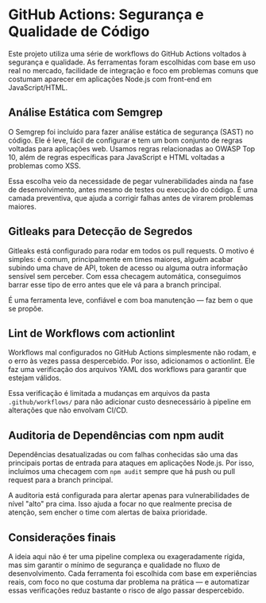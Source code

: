 # GitHub Actions: Segurança e Qualidade de Código

Este projeto utiliza uma série de workflows do GitHub Actions voltados à segurança e qualidade. As ferramentas foram escolhidas com base em uso real no mercado, facilidade de integração e foco em problemas comuns que costumam aparecer em aplicações Node.js com front-end em JavaScript/HTML.

## Análise Estática com Semgrep

O Semgrep foi incluído para fazer análise estática de segurança (SAST) no código. Ele é leve, fácil de configurar e tem um bom conjunto de regras voltadas para aplicações web. Usamos regras relacionadas ao OWASP Top 10, além de regras específicas para JavaScript e HTML voltadas a problemas como XSS.

Essa escolha veio da necessidade de pegar vulnerabilidades ainda na fase de desenvolvimento, antes mesmo de testes ou execução do código. É uma camada preventiva, que ajuda a corrigir falhas antes de virarem problemas maiores.

## Gitleaks para Detecção de Segredos

Gitleaks está configurado para rodar em todos os pull requests. O motivo é simples: é comum, principalmente em times maiores, alguém acabar subindo uma chave de API, token de acesso ou alguma outra informação sensível sem perceber. Com essa checagem automática, conseguimos barrar esse tipo de erro antes que ele vá para a branch principal.

É uma ferramenta leve, confiável e com boa manutenção — faz bem o que se propõe.

## Lint de Workflows com actionlint

Workflows mal configurados no GitHub Actions simplesmente não rodam, e o erro às vezes passa despercebido. Por isso, adicionamos o actionlint. Ele faz uma verificação dos arquivos YAML dos workflows para garantir que estejam válidos.

Essa verificação é limitada a mudanças em arquivos da pasta `.github/workflows/` para não adicionar custo desnecessário à pipeline em alterações que não envolvam CI/CD.

## Auditoria de Dependências com npm audit

Dependências desatualizadas ou com falhas conhecidas são uma das principais portas de entrada para ataques em aplicações Node.js. Por isso, incluímos uma checagem com `npm audit` sempre que há push ou pull request para a branch principal.

A auditoria está configurada para alertar apenas para vulnerabilidades de nível "alto" pra cima. Isso ajuda a focar no que realmente precisa de atenção, sem encher o time com alertas de baixa prioridade.

## Considerações finais

A ideia aqui não é ter uma pipeline complexa ou exageradamente rígida, mas sim garantir o mínimo de segurança e qualidade no fluxo de desenvolvimento. Cada ferramenta foi escolhida com base em experiências reais, com foco no que costuma dar problema na prática — e automatizar essas verificações reduz bastante o risco de algo passar despercebido.
